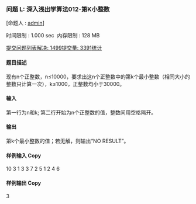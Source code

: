 ### 问题 L: 深入浅出学算法012-第K小整数

[命题人 : [admin](http://47.96.116.66/userinfo.php?user=admin)]

时间限制 : 1.000 sec  内存限制 : 128 MB  
  

[提交](http://47.96.116.66/submitpage.php?cid=7976&pid=11&langmask=0)[问题列表](http://47.96.116.66/contest.php?cid=7976)[解决: 1499](http://47.96.116.66/status.php?problem_id=1317&jresult=4)[提交量: 3391](http://47.96.116.66/status.php?problem_id=1317)[统计](http://47.96.116.66/problemstatus.php?id=1317)

#### 题目描述

现有n个正整数，n≤10000，要求出这n个正整数中的第k个最小整数（相同大小的整数只计算一次），k≤1000，正整数均小于30000。

#### 输入

第一行为n和k; 第二行开始为n个正整数的值，整数间用空格隔开。

#### 输出

第k个最小整数的值；若无解，则输出“NO RESULT”。

#### 样例输入 Copy

10 3
1 3 3 7 2 5 1 2 4 6

#### 样例输出 Copy

3